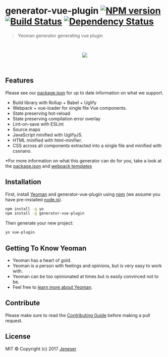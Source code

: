 # generator-vue-plugin [![NPM version][npm-image]][npm-url] [![Build Status][travis-image]][travis-url] [![Dependency Status][daviddm-image]][daviddm-url]
> Yeoman generator generating vue plugin

<br>
<p align="center">
  <img src="https://raw.githubusercontent.com/jeneser/generator-vue-plugin/master/screenshot.gif" />
</p>
<br>

## Features

Please see our [package.json](https://github.com/jeneser/generator-vue-plugin/blob/master/package.json) for up to date information on what we support.

- Build library with Rollup + Babel + Uglify
- Webpack + vue-loader for single file Vue components.
- State preserving hot-reload
- State preserving compilation error overlay
- Lint-on-save with ESLint
- Source maps
- JavaScript minified with UglifyJS.
- HTML minified with html-minifier.
- CSS across all components extracted into a single file and minified with cssnano.

*For more information on what this generator can do for you, take a look at the [package.json](https://github.com/jeneser/generator-vue-plugin/blob/master/package.json) and [webpack templates](https://github.com/vuejs-templates/webpack)

## Installation

First, install [Yeoman](http://yeoman.io) and generator-vue-plugin using [npm](https://www.npmjs.com/) (we assume you have pre-installed [node.js](https://nodejs.org/)).

```bash
npm install -g yo
npm install -g generator-vue-plugin
```

Then generate your new project:

```bash
yo vue-plugin
```

## Getting To Know Yeoman

 * Yeoman has a heart of gold.
 * Yeoman is a person with feelings and opinions, but is very easy to work with.
 * Yeoman can be too opinionated at times but is easily convinced not to be.
 * Feel free to [learn more about Yeoman](http://yeoman.io/).

## Contribute

Please make sure to read the [Contributing Guide](https://github.com/jeneser/generator-vue-plugin/blob/master/CONTRIBUTING.md) before making a pull request.

## License

MIT © Copyright (c) 2017 [Jeneser](https://github.com/jeneser)

[npm-image]: https://badge.fury.io/js/generator-vue-plugin.svg
[npm-url]: https://npmjs.org/package/generator-vue-plugin
[travis-image]: https://travis-ci.org/jeneser/generator-vue-plugin.svg?branch=master
[travis-url]: https://travis-ci.org/jeneser/generator-vue-plugin
[daviddm-image]: https://david-dm.org/jeneser/generator-vue-plugin.svg?theme=shields.io
[daviddm-url]: https://david-dm.org/jeneser/generator-vue-plugin
